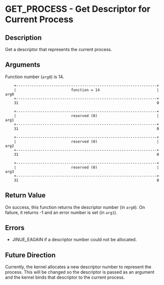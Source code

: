 # GET_PROCESS - Get Descriptor for Current Process

## Description

Get a descriptor that represents the current process.

## Arguments

Function number (`arg0`) is 14.

```
    +----------------------------------------------------------------+
    |                         function = 14                          |  arg0
    +----------------------------------------------------------------+
    31                                                               0
    
    +----------------------------------------------------------------+
    |                         reserved (0)                           |  arg1
    +----------------------------------------------------------------+
    31                                                               0

    +----------------------------------------------------------------+
    |                         reserved (0)                           |  arg2
    +----------------------------------------------------------------+
    31                                                               0

    +----------------------------------------------------------------+
    |                         reserved (0)                           |  arg3
    +----------------------------------------------------------------+
    31                                                               0
```

## Return Value

On success, this function returns the descriptor number (in `arg0`). On failure,
it returns -1 and an error number is set (in `arg1`).

## Errors

* JINUE_EAGAIN if a descriptor number could not be allocated.

## Future Direction

Currently, the kernel allocates a new descriptor number to represent the
process. This will be changed so the descriptor is passed as an argument and
the kernel binds that descriptor to the current process.
